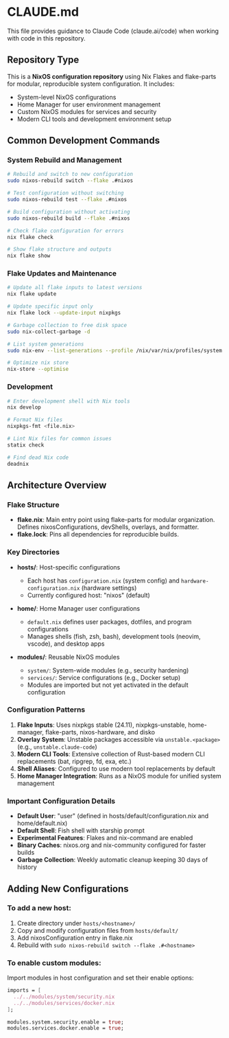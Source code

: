 # CLAUDE.md

This file provides guidance to Claude Code (claude.ai/code) when working with code in this repository.

## Repository Type

This is a **NixOS configuration repository** using Nix Flakes and flake-parts for modular, reproducible system configuration. It includes:
- System-level NixOS configurations
- Home Manager for user environment management
- Custom NixOS modules for services and security
- Modern CLI tools and development environment setup

## Common Development Commands

### System Rebuild and Management
```bash
# Rebuild and switch to new configuration
sudo nixos-rebuild switch --flake .#nixos

# Test configuration without switching
sudo nixos-rebuild test --flake .#nixos

# Build configuration without activating
sudo nixos-rebuild build --flake .#nixos

# Check flake configuration for errors
nix flake check

# Show flake structure and outputs
nix flake show
```

### Flake Updates and Maintenance
```bash
# Update all flake inputs to latest versions
nix flake update

# Update specific input only
nix flake lock --update-input nixpkgs

# Garbage collection to free disk space
sudo nix-collect-garbage -d

# List system generations
sudo nix-env --list-generations --profile /nix/var/nix/profiles/system

# Optimize nix store
nix-store --optimise
```

### Development
```bash
# Enter development shell with Nix tools
nix develop

# Format Nix files
nixpkgs-fmt <file.nix>

# Lint Nix files for common issues
statix check

# Find dead Nix code
deadnix
```

## Architecture Overview

### Flake Structure
- **flake.nix**: Main entry point using flake-parts for modular organization. Defines nixosConfigurations, devShells, overlays, and formatter.
- **flake.lock**: Pins all dependencies for reproducible builds.

### Key Directories
- **hosts/**: Host-specific configurations
  - Each host has `configuration.nix` (system config) and `hardware-configuration.nix` (hardware settings)
  - Currently configured host: "nixos" (default)

- **home/**: Home Manager user configurations
  - `default.nix` defines user packages, dotfiles, and program configurations
  - Manages shells (fish, zsh, bash), development tools (neovim, vscode), and desktop apps

- **modules/**: Reusable NixOS modules
  - `system/`: System-wide modules (e.g., security hardening)
  - `services/`: Service configurations (e.g., Docker setup)
  - Modules are imported but not yet activated in the default configuration

### Configuration Patterns
1. **Flake Inputs**: Uses nixpkgs stable (24.11), nixpkgs-unstable, home-manager, flake-parts, nixos-hardware, and disko
2. **Overlay System**: Unstable packages accessible via `unstable.<package>` (e.g., `unstable.claude-code`)
3. **Modern CLI Tools**: Extensive collection of Rust-based modern CLI replacements (bat, ripgrep, fd, exa, etc.)
4. **Shell Aliases**: Configured to use modern tool replacements by default
5. **Home Manager Integration**: Runs as a NixOS module for unified system management

### Important Configuration Details
- **Default User**: "user" (defined in hosts/default/configuration.nix and home/default.nix)
- **Default Shell**: Fish shell with starship prompt
- **Experimental Features**: Flakes and nix-command are enabled
- **Binary Caches**: nixos.org and nix-community configured for faster builds
- **Garbage Collection**: Weekly automatic cleanup keeping 30 days of history

## Adding New Configurations

### To add a new host:
1. Create directory under `hosts/<hostname>/`
2. Copy and modify configuration files from `hosts/default/`
3. Add nixosConfiguration entry in flake.nix
4. Rebuild with `sudo nixos-rebuild switch --flake .#<hostname>`

### To enable custom modules:
Import modules in host configuration and set their enable options:
```nix
imports = [
  ../../modules/system/security.nix
  ../../modules/services/docker.nix
];

modules.system.security.enable = true;
modules.services.docker.enable = true;
```